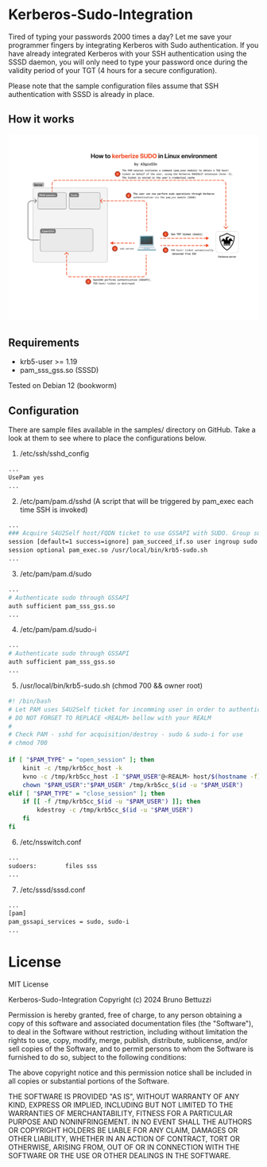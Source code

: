 # Kerberos-Sudo-Integration

Tired of typing your passwords 2000 times a day? Let me save your programmer fingers by integrating Kerberos with Sudo authentication. If you have already integrated Kerberos with your SSH authentication using the SSSD daemon, you will only need to type your password once during the validity period of your TGT (4 hours for a secure configuration).

Please note that the sample configuration files assume that SSH authentication with SSSD is already in place.

## How it works

![Screen](/screenshots/Kerberos-sudo.jpg)

## Requirements
- krb5-user >= 1.19
- pam_sss_gss.so (SSSD)

Tested on Debian 12 (bookworm)

## Configuration

There are sample files available in the samples/ directory on GitHub. Take a look at them to see where to place the configurations below.

1. /etc/ssh/sshd_config

```sh
...
UsePam yes
...
```

2. /etc/pam/pam.d/sshd (A script that will be triggered by pam_exec each time SSH is invoked)

```sh
...
### Acquire S4U2Self host/FQDN ticket to use GSSAPI with SUDO. Group sudo mandatory.
session [default=1 success=ignore] pam_succeed_if.so user ingroup sudo
session optional pam_exec.so /usr/local/bin/krb5-sudo.sh
...
```

3. /etc/pam/pam.d/sudo
```sh
...
# Authenticate sudo through GSSAPI
auth sufficient pam_sss_gss.so
...
```

4. /etc/pam/pam.d/sudo-i
```sh
...
# Authenticate sudo through GSSAPI
auth sufficient pam_sss_gss.so
...
```

5. /usr/local/bin/krb5-sudo.sh (chmod 700 && owner root)
```sh
#! /bin/bash
# Let PAM uses S4U2Self ticket for incomming user in order to authenticate sudo through GSSAPI
# DO NOT FORGET TO REPLACE <REALM> bellow with your REALM 
#
# Check PAM - sshd for acquisition/destroy - sudo & sudo-i for use
# chmod 700

if [ "$PAM_TYPE" = "open_session" ]; then
    kinit -c /tmp/krb5cc_host -k
    kvno -c /tmp/krb5cc_host -I "$PAM_USER"@<REALM> host/$(hostname -f) --out-cache /tmp/krb5cc_$(id -u "$PAM_USER")
    chown "$PAM_USER":"$PAM_USER" /tmp/krb5cc_$(id -u "$PAM_USER")
elif [ "$PAM_TYPE" = "close_session" ]; then
    if [[ -f /tmp/krb5cc_$(id -u "$PAM_USER") ]]; then
        kdestroy -c /tmp/krb5cc_$(id -u "$PAM_USER")
    fi
fi
```

6. /etc/nsswitch.conf
```sh
...
sudoers:        files sss
...
```

7. /etc/sssd/sssd.conf
```sh
...
[pam]
pam_gssapi_services = sudo, sudo-i
...
```

# License
MIT License

Kerberos-Sudo-Integration
Copyright (c) 2024 Bruno Bettuzzi

Permission is hereby granted, free of charge, to any person obtaining a copy
of this software and associated documentation files (the "Software"), to deal
in the Software without restriction, including without limitation the rights
to use, copy, modify, merge, publish, distribute, sublicense, and/or sell
copies of the Software, and to permit persons to whom the Software is
furnished to do so, subject to the following conditions:

The above copyright notice and this permission notice shall be included in all
copies or substantial portions of the Software.

THE SOFTWARE IS PROVIDED "AS IS", WITHOUT WARRANTY OF ANY KIND, EXPRESS OR
IMPLIED, INCLUDING BUT NOT LIMITED TO THE WARRANTIES OF MERCHANTABILITY,
FITNESS FOR A PARTICULAR PURPOSE AND NONINFRINGEMENT. IN NO EVENT SHALL THE
AUTHORS OR COPYRIGHT HOLDERS BE LIABLE FOR ANY CLAIM, DAMAGES OR OTHER
LIABILITY, WHETHER IN AN ACTION OF CONTRACT, TORT OR OTHERWISE, ARISING FROM,
OUT OF OR IN CONNECTION WITH THE SOFTWARE OR THE USE OR OTHER DEALINGS IN THE
SOFTWARE.





